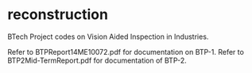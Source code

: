 # reconstruction
BTech Project codes on Vision Aided Inspection in Industries.

Refer to BTPReport14ME10072.pdf for documentation on BTP-1.
Refer to BTP2Mid-TermReport.pdf for documentation of BTP-2.

